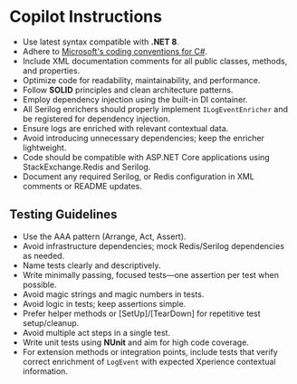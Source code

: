 # Copilot Instructions

- Use latest syntax compatible with **.NET 8**.
- Adhere to [Microsoft's coding conventions for C#](https://docs.microsoft.com/en-us/dotnet/csharp/fundamentals/coding-style/coding-conventions).
- Include XML documentation comments for all public classes, methods, and properties.
- Optimize code for readability, maintainability, and performance.
- Follow **SOLID** principles and clean architecture patterns.
- Employ dependency injection using the built-in DI container.
- All Serilog enrichers should properly implement `ILogEventEnricher` and be registered for dependency injection.
- Ensure logs are enriched with relevant contextual data.
- Avoid introducing unnecessary dependencies; keep the enricher lightweight.
- Code should be compatible with ASP.NET Core applications using StackExchange.Redis and Serilog.
- Document any required Serilog, or Redis configuration in XML comments or README updates.

## Testing Guidelines

- Use the AAA pattern (Arrange, Act, Assert).
- Avoid infrastructure dependencies; mock Redis/Serilog dependencies as needed.
- Name tests clearly and descriptively.
- Write minimally passing, focused tests—one assertion per test when possible.
- Avoid magic strings and magic numbers in tests.
- Avoid logic in tests; keep assertions simple.
- Prefer helper methods or [SetUp]/[TearDown] for repetitive test setup/cleanup.
- Avoid multiple act steps in a single test.
- Write unit tests using **NUnit** and aim for high code coverage.
- For extension methods or integration points, include tests that verify correct enrichment of `LogEvent` with expected Xperience contextual information.